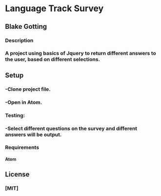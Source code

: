 # Language Track Survey

## Blake Gotting

### Description

### A project using basics of Jquery to return different answers to the user, based on different selections.

## Setup

### -Clone project file.
### -Open in Atom.

### Testing:
### -Select different questions on the survey and different answers will be output.

### Requirements
#### Atom

## License
### [MIT]
